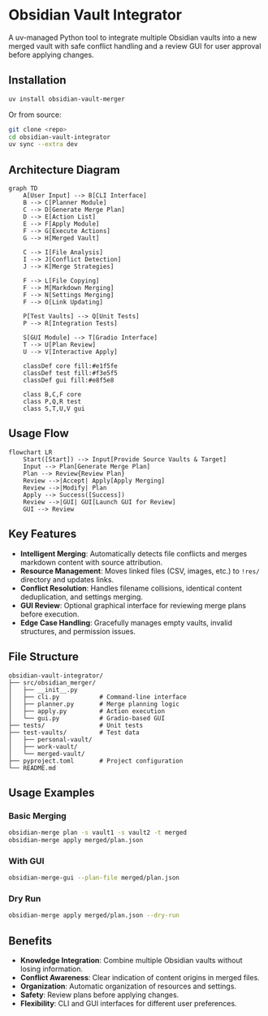 # Obsidian Vault Integrator

A uv-managed Python tool to integrate multiple Obsidian vaults into a new merged vault with safe conflict handling and a review GUI for user approval before applying changes.

## Installation

```bash
uv install obsidian-vault-merger
```

Or from source:

```bash
git clone <repo>
cd obsidian-vault-integrator
uv sync --extra dev
```

## Architecture Diagram

```mermaid
graph TD
    A[User Input] --> B[CLI Interface]
    B --> C[Planner Module]
    C --> D[Generate Merge Plan]
    D --> E[Action List]
    E --> F[Apply Module]
    F --> G[Execute Actions]
    G --> H[Merged Vault]

    C --> I[File Analysis]
    I --> J[Conflict Detection]
    J --> K[Merge Strategies]

    F --> L[File Copying]
    F --> M[Markdown Merging]
    F --> N[Settings Merging]
    F --> O[Link Updating]

    P[Test Vaults] --> Q[Unit Tests]
    P --> R[Integration Tests]

    S[GUI Module] --> T[Gradio Interface]
    T --> U[Plan Review]
    U --> V[Interactive Apply]

    classDef core fill:#e1f5fe
    classDef test fill:#f3e5f5
    classDef gui fill:#e8f5e8

    class B,C,F core
    class P,Q,R test
    class S,T,U,V gui
```

## Usage Flow

```mermaid
flowchart LR
    Start([Start]) --> Input[Provide Source Vaults & Target]
    Input --> Plan[Generate Merge Plan]
    Plan --> Review{Review Plan}
    Review -->|Accept| Apply[Apply Merging]
    Review -->|Modify| Plan
    Apply --> Success([Success])
    Review -->|GUI| GUI[Launch GUI for Review]
    GUI --> Review
```

## Key Features

- **Intelligent Merging**: Automatically detects file conflicts and merges markdown content with source attribution.
- **Resource Management**: Moves linked files (CSV, images, etc.) to `!res/` directory and updates links.
- **Conflict Resolution**: Handles filename collisions, identical content deduplication, and settings merging.
- **GUI Review**: Optional graphical interface for reviewing merge plans before execution.
- **Edge Case Handling**: Gracefully manages empty vaults, invalid structures, and permission issues.

## File Structure

```
obsidian-vault-integrator/
├── src/obsidian_merger/
│   ├── __init__.py
│   ├── cli.py           # Command-line interface
│   ├── planner.py       # Merge planning logic
│   ├── apply.py         # Action execution
│   └── gui.py           # Gradio-based GUI
├── tests/               # Unit tests
├── test-vaults/         # Test data
│   ├── personal-vault/
│   ├── work-vault/
│   └── merged-vault/
├── pyproject.toml       # Project configuration
└── README.md
```

## Usage Examples

### Basic Merging
```bash
obsidian-merge plan -s vault1 -s vault2 -t merged
obsidian-merge apply merged/plan.json
```

### With GUI
```bash
obsidian-merge-gui --plan-file merged/plan.json
```

### Dry Run
```bash
obsidian-merge apply merged/plan.json --dry-run
```

## Benefits

- **Knowledge Integration**: Combine multiple Obsidian vaults without losing information.
- **Conflict Awareness**: Clear indication of content origins in merged files.
- **Organization**: Automatic organization of resources and settings.
- **Safety**: Review plans before applying changes.
- **Flexibility**: CLI and GUI interfaces for different user preferences.

